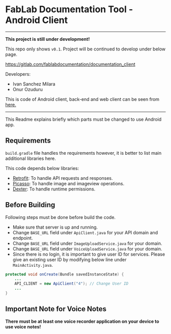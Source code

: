# FabLab Documentation Tool - Android Client

---

__This project is still under development!__

This repo only shows `v0.1`. Project will be continued to develop under below page.

https://gitlab.com/fablabdocumentation/documentation_client

Developers:

- Ivan Sanchez Milara
- Onur Ozuduru

This is code of Android client, back-end and web client can be seen from [here.](https://github.com/onurozuduru/fablab-documentation-tool)

---

This Readme explains briefly which parts must be changed to use
Android app.

## Requirements
 
`build.gradle` file handles the requirements however, it is better
to list main additional libraries here.

This code depends below libraries:

- [Retrofit](http://square.github.io/retrofit/): To handle API requests
and responses.
- [Picasso](http://square.github.io/picasso/): To handle image and
imageview operations.
- [Dexter](https://github.com/Karumi/Dexter): To handle runtime permissions.

## Before Building

Following steps must be done before build the code.

- Make sure that server is up and running.
- Change `BASE_URL` field under `ApiClient.java` for your API domain
and endpoint.
- Change `BASE_URL` field under `ImageUploadService.java` for your domain.
- Change `BASE_URL` field under `VoiceUploadService.java` for your domain.
- Since there is no login, it is important to give user ID for services.
Please give an existing user ID by modifying below line under
`MainActivity.java`.

```java
protected void onCreate(Bundle savedInstanceState) {
    ...
    API_CLIENT = new ApiClient("4"); // Change User ID
    ...
}
```

## Important Note for Voice Notes

__There must be at least one voice recorder application on your device to use voice notes!__

